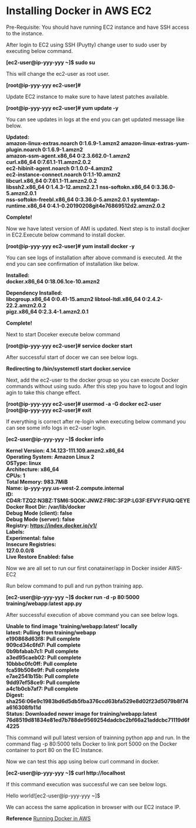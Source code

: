 # Installing Docker in AWS EC2

Pre-Requisite: You should have running EC2 instance and have SSH access to the instance.

After login to EC2 using SSH (Puytty) change user to sudo user by executing below command.

**[ec2-user@ip-yyy-yyy ~]$ sudo su**


This will change the ec2-user as root user.

**[root@ip-yyy-yyy ec2-user]#**

Update EC2 instance to make sure to have latest patches available.

**[root@ip-yyy-yyy ec2-user]# yum update -y**

You can see updates in logs at the end you can get updated message like below.

**Updated:**  
  **amazon-linux-extras.noarch 0:1.6.9-1.amzn2** 
  **amazon-linux-extras-yum-plugin.noarch 0:1.6.9-1.amzn2**  
  **amazon-ssm-agent.x86_64 0:2.3.662.0-1.amzn2**  
  **curl.x86_64 0:7.61.1-11.amzn2.0.2**  
  **ec2-hibinit-agent.noarch 0:1.0.0-4.amzn2**  
  **ec2-instance-connect.noarch 0:1.1-10.amzn2**  
  **libcurl.x86_64 0:7.61.1-11.amzn2.0.2**  
  **libssh2.x86_64 0:1.4.3-12.amzn2.2.1** 
  **nss-softokn.x86_64 0:3.36.0-5.amzn2.0.1**  
  **nss-softokn-freebl.x86_64 0:3.36.0-5.amzn2.0.1**
  **systemtap-runtime.x86_64 0:4.1-0.20190208git4e76869512d2.amzn2.0.2** 

**Complete!**

Now we have latest version of AMI is updated. Next step is to install docjker in EC2.Execute below command to install docker.

**[root@ip-yyy-yyy ec2-user]# yum install docker -y**

You can see logs of installation after above command is executed. At the end you can see confirmation of installation like below.

**Installed:**  
  **docker.x86_64 0:18.06.1ce-10.amzn2**  

**Dependency Installed:**  
  **libcgroup.x86_64 0:0.41-15.amzn2  libtool-ltdl.x86_64 0:2.4.2-22.2.amzn2.0.2**  
  **pigz.x86_64 0:2.3.4-1.amzn2.0.1**  

**Complete!**

Next to start Doceker execute below command

**[root@ip-yyy-yyy ec2-user]# service docker start**

After successful start of docer we can see below logs.

**Redirecting to /bin/systemctl start docker.service**

Next, add the ec2-user to the docker group so you can execute Docker commands without using sudo.
After this step you have to logout and login agin to take this change effect.

**[root@ip-yyy-yyy ec2-user]# usermod -a -G docker ec2-user**  
**[root@ip-yyy-yyy ec2-user]# exit**

If everything is correct after re-login when executing below command you can see some info logs in ec2-user login.

**[ec2-user@ip-yyy-yyy ~]$ docker info**

**Kernel Version: 4.14.123-111.109.amzn2.x86_64**  
**Operating System: Amazon Linux 2**  
**OSType: linux**  
**Architecture: x86_64**  
**CPUs: 1**  
**Total Memory: 983.7MiB**  
**Name: ip-yyy-yyy.us-west-2.compute.internal**  
**ID: CD4R:TZQ2:N3BZ:TSM6:SQOK:JNWZ:FRIC:3F2P:LG3F:EFVY:FUIQ:QEYE**  
**Docker Root Dir: /var/lib/docker**  
**Debug Mode (client): false**  
**Debug Mode (server): false**  
**Registry: https://index.docker.io/v1/**  
**Labels:**  
**Experimental: false**  
**Insecure Registries:**  
 **127.0.0.0/8**  
**Live Restore Enabled: false**  


Now we are all set to run our first conatainer/app in Docker insider AWS-EC2

Run below command to pull and run python training app.

**[ec2-user@ip-yyy-yyy ~]$ docker run -d -p 80:5000 training/webapp:latest app.py**

After successful execution of above command you can see below logs. 

**Unable to find image 'training/webapp:latest' locally**  
**latest: Pulling from training/webapp**  
**e190868d63f8: Pull complete**  
**909cd34c6fd7: Pull complete**  
**0b9bfabab7c1: Pull complete**  
**a3ed95caeb02: Pull complete**  
**10bbbc0fc0ff: Pull complete**  
**fca59b508e9f: Pull complete**  
**e7ae2541b15b: Pull complete**  
**9dd97ef58ce9: Pull complete**  
**a4c1b0cb7af7: Pull complete**  
**Digest: sha256:06e9c1983bd6d5db5fba376ccd63bfa529e8d02f23d5079b8f74a616308fb11d**  
**Status: Downloaded newer image for training/webapp:latest**  
**76d8519d81834e81ed7b788de9569254dadcbc2bf66a21addcbc71119d6f4225**  


This command will pull latest version of trainning python app and run. In the command flag -p 80:5000 tells Docker to link port 5000 on the Docker container to port 80 on the EC Instance.  

Now we can test this app using below curl command in docker.

**[ec2-user@ip-yyy-yyy ~]$ curl http://localhost**

If this command execution was successful we can see below logs.  

Hello world![ec2-user@ip-yyy-yyy ~]$

We can access the same application in browser with our EC2 instace IP.

**Reference** [Running Docker in AWS](https://www.ybrikman.com/writing/2015/11/11/running-docker-aws-ground-up/#installing-docker)














 

